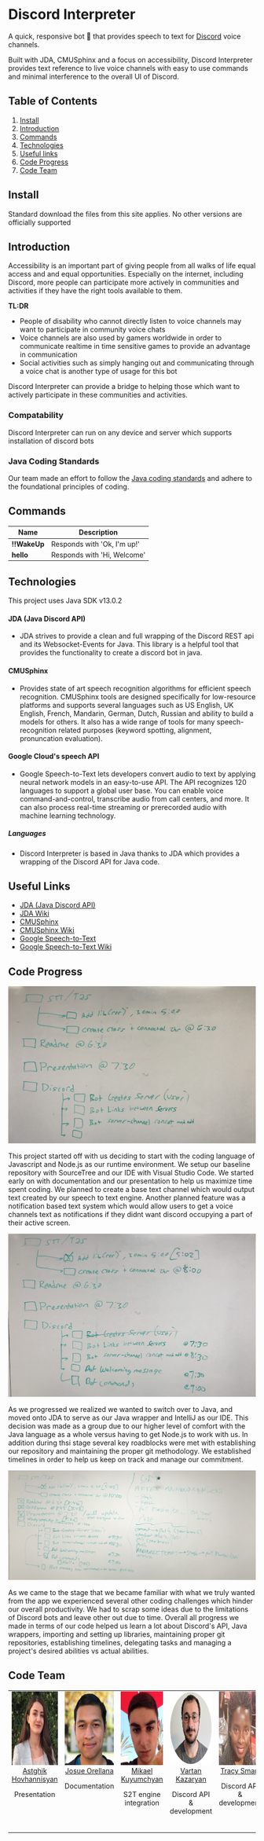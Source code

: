 # Discord Interpreter

A quick, responsive bot :robot: that provides speech to text for [Discord](https://www.google.com "Discord Homepage") voice channels.

Built with JDA, CMUSphinx and a focus on accessibility, Discord Interpreter provides text reference to live voice channels with easy to use commands and minimal interference to the overall UI of Discord.

## Table of Contents
1. [Install](#install)
2. [Introduction](#introduction)
3. [Commands](#commands)
4. [Technologies](#technologies)
5. [Useful links](#useful-links)
6. [Code Progress](#code-progress)
7. [Code Team](#code-team)

## Install

Standard download the files from this site applies. No other versions are officially supported

## Introduction

Accessibility is an important part of giving people from all walks of life equal access and and equal opportunities. Especially on the internet, including Discord, more people can participate more actively in communities and activities if they have the right tools available to them.

**TL:DR**

* People of disability who cannot directly listen to voice channels may want to participate in community voice chats
* Voice channels are also used by gamers worldwide in order to communicate realtime in time sensitive games to provide an advantage in communication
* Social activities such as simply hanging out and communicating through a voice chat is another type of usage for this bot

Discord Interpreter can provide a bridge to helping those which want to actively participate in these communities and activities.

### Compatability
Discord Interpreter can run on any device and server which supports installation of discord bots 

### Java Coding Standards
Our team made an effort to follow the [Java coding standards](https://www.oracle.com/technetwork/java/codeconvtoc-136057.html "Java Coding Standards") and adhere to the foundational principles of coding.

## Commands

| Name             | Description                                                              |
| ---------------- | ------------------------------------------------------------------------ |
| **!!WakeUp**     | Responds with 'Ok, I'm up!'                                              |
| **hello**        | Responds with 'Hi, Welcome'                                              |

## Technologies

This project uses Java SDK v13.0.2

#### JDA (Java Discord API)
* JDA strives to provide a clean and full wrapping of the Discord REST api and its Websocket-Events for Java. This library is a helpful tool that provides the functionality to create a discord bot in java.
#### CMUSphinx
* Provides state of art speech recognition algorithms for efficient speech recognition. CMUSphinx tools are designed specifically for low-resource platforms and supports several languages such as US English, UK English, French, Mandarin, German, Dutch, Russian and ability to build a models for others. It also has a wide range of tools for many speech-recognition related purposes (keyword spotting, alignment, pronuncation evaluation).
#### Google Cloud's speech API
* Google Speech-to-Text lets developers convert audio to text by applying neural network models in an easy-to-use API. The API recognizes 120 languages to support a global user base. You can enable voice command-and-control, transcribe audio from call centers, and more. It can also process real-time streaming or prerecorded audio with machine learning technology.
##### Languages
* Discord Interpreter is based in Java thanks to JDA which provides a wrapping of the Discord API for Java code. 

## Useful Links

* [JDA (Java Discord API)](https://github.com/DV8FromTheWorld/JDA "Java Discord API github home page")
* [JDA Wiki](https://github.com/DV8FromTheWorld/JDA/wiki "JDA wiki")
* [CMUSphinx](https://cmusphinx.github.io/ "CMUSphinx github home page")
* [CMUSphinx Wiki](https://cmusphinx.github.io/wiki/faq/ "CMUSphinx wiki")
* [Google Speech-to-Text](https://cloud.google.com/speech-to-text "Google speech-to-text")
* [Google Speech-to-Text Wiki](https://cloud.google.com/speech-to-text/docs/ "Google speech-to-text")

## Code Progress
![project progress image 1 showing base project plan](https://github.com/VartanKazar/DiscordInterpreter/blob/dev-josue/docs/images/taskList1.jpg)

This project started off with us deciding to start with the coding language of Javascript and Node.js as our runtime environment. We setup our baseline repository with SourceTree and our IDE with Visual Studio Code. We started early on with documentation and our presentation to help us maximize time spent coding. We planned to create a base text channel which would output text created by our speech to text engine. Another planned feature was a notification based text system which would allow users to get a voice channels text as notifications if they didnt want discord occupying a part of their active screen.

![project progress image 2 showing base project plan](https://github.com/VartanKazar/DiscordInterpreter/blob/dev-josue/docs/images/taskList2.jpg)

As we progressed we realized we wanted to switch over to Java, and moved onto JDA to serve as our Java wrapper and IntelliJ as our IDE. This decision was made as a group due to our higher level of comfort with the Java language as a whole versus having to get Node.js to work with us. In addition during thsi stage several key roadblocks were met with establishing our repository and maintaining the proper git methodology. We established timelines in order to help us keep on track and manage our commitment.

![project progress image 3 showing base project plan](https://github.com/VartanKazar/DiscordInterpreter/blob/dev-josue/docs/images/taskList3.jpg)

As we came to the stage that we became familiar with what we truly wanted from the app we experienced several other coding challenges which hinder our overall productivity. We had to scrap some ideas due to the limitations of Discord bots and leave other out due to time. Overall all progress we made in terms of our code helped us learn a lot about Discord's API, Java wrappers, importing and setting up libraries, maintaining proper git repositories, establishing timelines, delegating tasks and managing a project's desired abilities vs actual abilities.

## Code Team

<table>
  <tbody>
    <tr>
      <td align="center" valign="top">
        <img width="150" height="150" src="https://github.com/VartanKazar/DiscordInterpreter/blob/dev-josue/docs/images/astghik_hovhannisyan_profile.jpg">
        <br>
        <a href="https://github.com/AstghikHov">Astghik Hovhannisyan</a>
        <p>Presentation</p>
        <br>
      </td>
      <td align="center" valign="top">
        <img width="150" height="150" src="https://github.com/VartanKazar/DiscordInterpreter/blob/dev-josue/docs/images/josue_orellana_profile.JPG">
        <br>
        <a href="https://github.com/jiorellana">Josue Orellana</a>
        <p>Documentation</p>
        <br>
      </td>
      <td align="center" width="20%" valign="top">
        <img width="150" height="150" src="https://github.com/VartanKazar/DiscordInterpreter/blob/dev-josue/docs/images/mikael_kuyumchyan_profile.jpg">
        <br>
        <a href="https://github.com/MikaelKuyumchyan">Mikael Kuyumchyan</a>
        <p>S2T engine integration</p>
        <br>
      </td>
      <td align="center" width="20%" valign="top">
        <img width="150" height="150" src="https://github.com/VartanKazar/DiscordInterpreter/blob/dev-josue/docs/images/vartan_kazaryan_profile.jpg">
        <br>
        <a href="https://github.com/VartanKazar">Vartan Kazaryan</a>
        <p>Discord API &amp; development</p>
        <br>
      </td>
      <td align="center" valign="top">
        <img width="150" height="150" src="https://github.com/VartanKazar/DiscordInterpreter/blob/dev-josue/docs/images/tracy_smart_profile.jpg">
        <br>
        <a href="https://github.com/TracySmart795">Tracy Smart</a>
        <p>Discord API &amp; development</p>
        <br>
  </tbody>
</table>
